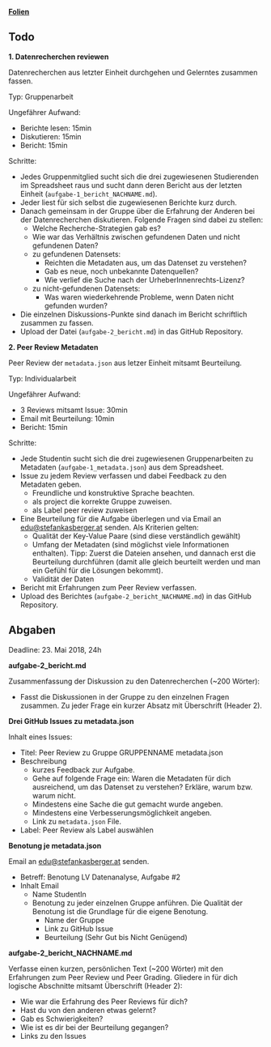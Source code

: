 **[Folien](uebung/slides_aufgabe-2.pdf)**

## Todo

**1. Datenrecherchen reviewen**


Datenrecherchen aus letzter Einheit durchgehen und Gelerntes zusammen fassen.


Typ: Gruppenarbeit


Ungefährer Aufwand: 
* Berichte lesen: 15min
* Diskutieren: 15min
* Bericht: 15min


Schritte:
* Jedes Gruppenmitglied sucht sich die drei zugewiesenen Studierenden im Spreadsheet raus und sucht dann deren Bericht aus der letzten Einheit (`aufgabe-1_bericht_NACHNAME.md`).
* Jeder liest für sich selbst die zugewiesenen Berichte kurz durch.
* Danach gemeinsam in der Gruppe über die Erfahrung der Anderen bei der Datenrecherchen diskutieren. Folgende Fragen sind dabei zu stellen:
  * Welche Recherche-Strategien gab es?
  * Wie war das Verhältnis zwischen gefundenen Daten und nicht gefundenen Daten?
  * zu gefundenen Datensets:
    * Reichten die Metadaten aus, um das Datenset zu verstehen?
    * Gab es neue, noch unbekannte Datenquellen?
    * Wie verlief die Suche nach der UrheberInnenrechts-Lizenz?
  * zu nicht-gefundenen Datensets:
    * Was waren wiederkehrende Probleme, wenn Daten nicht gefunden wurden?
* Die einzelnen Diskussions-Punkte sind danach im Bericht schriftlich zusammen zu fassen.
* Upload der Datei (`aufgabe-2_bericht.md`) in das GitHub Repository.


**2. Peer Review Metadaten**


Peer Review der `metadata.json` aus letzer Einheit mitsamt Beurteilung.


Typ: Individualarbeit


Ungefährer Aufwand: 
* 3 Reviews mitsamt Issue: 30min
* Email mit Beurteilung: 10min
* Bericht: 15min


Schritte:
* Jede Studentin sucht sich die drei zugewiesenen Gruppenarbeiten zu Metadaten (`aufgabe-1_metadata.json`) aus dem Spreadsheet.
* Issue zu jedem Review verfassen und dabei Feedback zu den Metadaten geben. 
  * Freundliche und konstruktive Sprache beachten.
  * als project die korrekte Gruppe zuweisen.
  * als Label peer review zuweisen
* Eine Beurteilung für die Aufgabe überlegen und via Email an edu@stefankasberger.at senden. Als Kriterien gelten:
  * Qualität der Key-Value Paare (sind diese verständlich gewählt)
  * Umfang der Metadaten (sind möglichst viele Informationen enthalten). Tipp: Zuerst die Dateien ansehen, und dannach erst die Beurteilung durchführen (damit alle gleich beurteilt werden und man ein Gefühl für die Lösungen bekommt).
  * Validität der Daten
* Bericht mit Erfahrungen zum Peer Review verfassen.
* Upload des Berichtes (`aufgabe-2_bericht_NACHNAME.md`) in das GitHub Repository.

## Abgaben

Deadline: 23. Mai 2018, 24h


**aufgabe-2_bericht.md**


Zusammenfassung der Diskussion zu den Datenrecherchen (~200 Wörter):
* Fasst die Diskussionen in der Gruppe zu den einzelnen Fragen zusammen. Zu jeder Frage ein kurzer Absatz mit Überschrift (Header 2).


**Drei GitHub Issues zu metadata.json**


Inhalt eines Issues:
* Titel: Peer Review zu Gruppe GRUPPENNAME metadata.json
* Beschreibung
  * kurzes Feedback zur Aufgabe.
  * Gehe auf folgende Frage ein: Waren die Metadaten für dich ausreichend, um das Datenset zu verstehen? Erkläre, warum bzw. warum nicht.
  * Mindestens eine Sache die gut gemacht wurde angeben.
  * Mindestens eine Verbesserungsmöglichkeit angeben.
  * Link zu `metadata.json` File.
* Label: Peer Review als Label auswählen


**Benotung je metadata.json**


Email an edu@stefankasberger.at senden. 

* Betreff: Benotung LV Datenanalyse, Aufgabe #2
* Inhalt Email
  * Name StudentIn
  * Benotung zu jeder einzelnen Gruppe anführen. Die Qualität der Benotung ist die Grundlage für die eigene Benotung.
    * Name der Gruppe
    * Link zu GitHub Issue
    * Beurteilung (Sehr Gut bis Nicht Genügend)


**aufgabe-2_bericht_NACHNAME.md**


Verfasse einen kurzen, persönlichen Text (~200 Wörter) mit den Erfahrungen zum Peer Review und Peer Grading. Gliedere in für dich logische Abschnitte mitsamt Überschrift (Header 2):
* Wie war die Erfahrung des Peer Reviews für dich? 
* Hast du von den anderen etwas gelernt? 
* Gab es Schwierigkeiten?
* Wie ist es dir bei der Beurteilung gegangen?
* Links zu den Issues



